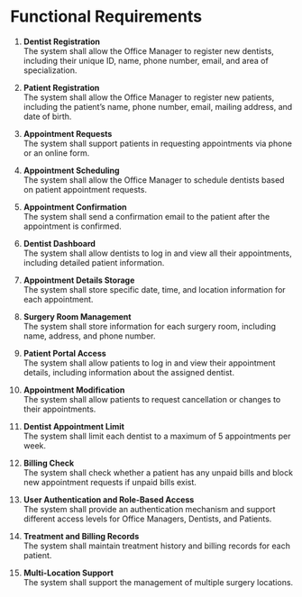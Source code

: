 # Functional Requirements

1. **Dentist Registration**  
   The system shall allow the Office Manager to register new dentists, including their unique ID, name, phone number, email, and area of specialization.

2. **Patient Registration**  
   The system shall allow the Office Manager to register new patients, including the patient’s name, phone number, email, mailing address, and date of birth.

3. **Appointment Requests**  
   The system shall support patients in requesting appointments via phone or an online form.

4. **Appointment Scheduling**  
   The system shall allow the Office Manager to schedule dentists based on patient appointment requests.

5. **Appointment Confirmation**  
   The system shall send a confirmation email to the patient after the appointment is confirmed.

6. **Dentist Dashboard**  
   The system shall allow dentists to log in and view all their appointments, including detailed patient information.

7. **Appointment Details Storage**  
   The system shall store specific date, time, and location information for each appointment.

8. **Surgery Room Management**  
   The system shall store information for each surgery room, including name, address, and phone number.

9. **Patient Portal Access**  
   The system shall allow patients to log in and view their appointment details, including information about the assigned dentist.

10. **Appointment Modification**  
    The system shall allow patients to request cancellation or changes to their appointments.

11. **Dentist Appointment Limit**  
    The system shall limit each dentist to a maximum of 5 appointments per week.

12. **Billing Check**  
    The system shall check whether a patient has any unpaid bills and block new appointment requests if unpaid bills exist.

13. **User Authentication and Role-Based Access**  
    The system shall provide an authentication mechanism and support different access levels for Office Managers, Dentists, and Patients.

14. **Treatment and Billing Records**  
    The system shall maintain treatment history and billing records for each patient.

15. **Multi-Location Support**  
    The system shall support the management of multiple surgery locations.
